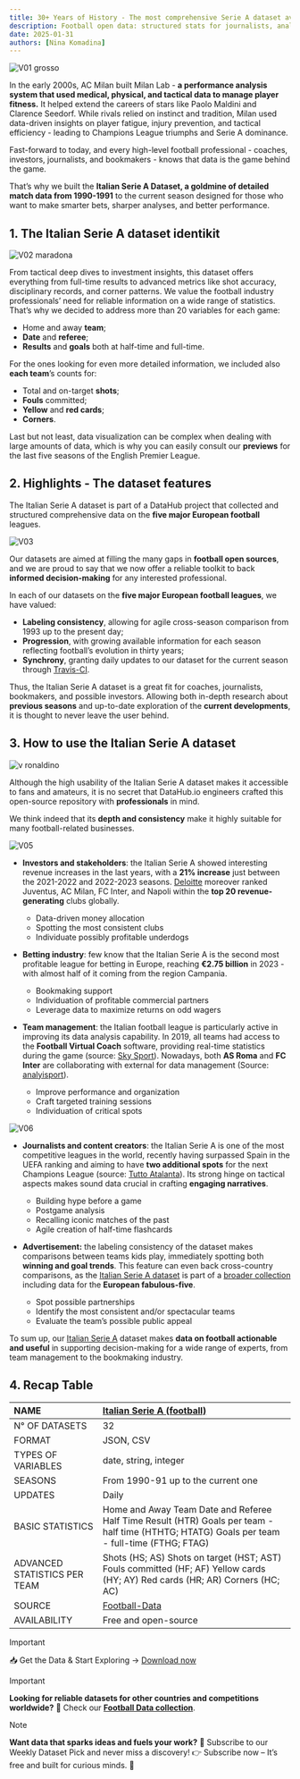 ```yaml
---
title: 30+ Years of History - The most comprehensive Serie A dataset available
description: Football open data: structured stats for journalists, analysts & managers - updated daily. 
date: 2025-01-31
authors: [Nina Komadina]
---
```



![V01 grosso](/assets/v01-grosso-italy-world-cup-2006-football.svg)

In the early 2000s, AC Milan built Milan Lab -  **a performance analysis system that used medical, physical, and tactical data to manage player fitness.** It helped extend the careers of stars like Paolo Maldini and Clarence Seedorf. While rivals relied on instinct and tradition, Milan used data-driven insights on player fatigue, injury prevention, and tactical efficiency - leading to Champions League triumphs and Serie A dominance.

Fast-forward to today, and every high-level football professional - coaches, investors, journalists, and bookmakers - knows that data is the game behind the game.

That’s why we built the **Italian Serie A Dataset, a goldmine of detailed match data from 1990-1991** to the current season designed for those who want to make smarter bets, sharper analyses, and better performance. 

## 1\. The Italian Serie A dataset identikit

![V02 maradona](/assets/v02-maradona-football-dios-italy-data.svg)

From tactical deep dives to investment insights, this dataset offers everything from full-time results to advanced metrics like shot accuracy, disciplinary records, and corner patterns. We value the football industry professionals’ need for reliable information on a wide range of statistics. That’s why we decided to address more than 20 variables for each game: 

* Home and away **team**;
* **Date** and **referee**;
* **Results** and **goals** both at half-time and full-time.

For the ones looking for even more detailed information, we included also **each team**’s counts for:

* Total and on-target **shots**;
* **Fouls** committed;
* **Yellow** and **red cards**;
* **Corners**.

Last but not least, data visualization can be complex when dealing with large amounts of data, which is why you can easily consult our **previews** for the last five seasons of the English Premier League.

## 2\. Highlights \- The dataset features

The Italian Serie A dataset is part of a DataHub project that collected and structured comprehensive data on the **five major European football** leagues.

![V03](/assets/v03-juventus-inter-milan-football-player-data.svg)

Our datasets are aimed at filling the many gaps in **football open sources**, and we are proud to say that we now offer a reliable toolkit to back **informed decision-making** for any interested professional.

In each of our datasets on the **five major European football leagues**, we have valued:

* **Labeling consistency**, allowing for agile cross-season comparison from 1993 up to the present day;
* **Progression**, with growing available information for each season reflecting football’s evolution in thirty years;
* **Synchrony**, granting daily updates to our dataset for the current season through [Travis-CI](https://www.travis-ci.com/).

Thus, the Italian Serie A dataset is a great fit for coaches, journalists, bookmakers, and possible investors. Allowing both in-depth research about **previous seasons** and up-to-date exploration of the **current developments**, it is thought to never leave the user behind.

## 3\. How to use the Italian Serie A dataset

![v ronaldino](/assets/v04-ronaldinho-football-milan-italy-data.svg)

Although the high usability of the Italian Serie A dataset makes it accessible to fans and amateurs, it is no secret that DataHub.io engineers crafted this open-source repository with **professionals** in mind.

We think indeed that its **depth and consistency** make it highly suitable for many football-related businesses.

![V05](/assets/v05-investors-serie-a-italy-soccer-board.svg)

* **Investors and stakeholders**: the Italian Serie A showed interesting revenue increases in the last years, with a **21% increase** just between the 2021-2022 and 2022-2023 seasons. [Deloitte](https://www.deloitte.com/uk/en/services/financial-advisory/analysis/deloitte-football-money-league.html) moreover ranked Juventus, AC Milan, FC Inter, and Napoli within the **top 20 revenue-generating** clubs globally.
  * Data-driven money allocation
  * Spotting the most consistent clubs
  * Individuate possibly profitable underdogs

* **Betting industry**: few know that the Italian Serie A is the second most profitable league for betting in Europe, reaching **€2.75 billion** in 2023 \- with almost half of it coming from the region Campania.
  * Bookmaking support
  * Individuation of profitable commercial partners
  * Leverage data to maximize returns on odd wagers

* **Team management**: the Italian football league is particularly active in improving its data analysis capability. In 2019, all teams had access to the **Football Virtual Coach** software, providing real-time statistics during the game (source: [Sky Sport](https://sport.sky.it/calcio/serie-a/2019/11/15/da-gennaio-sulle-panchine-di-a-il-virtual-coach)). Nowadays, both **AS Roma** and **FC Inter** are collaborating with external for data management (Source: [analyisport](https://analyisport.com/insights/how-are-data-and-analysis-used-in-serie-a/)).
  * Improve performance and organization
  * Craft targeted training sessions
  * Individuation of critical spots

![V06](/assets/v06-ranieri-rome-football-data-stats-ia.svg)

* **Journalists and content creators**: the Italian Serie A is one of the most competitive leagues in the world, recently having surpassed Spain in the UEFA ranking and aiming to have **two additional spots** for the next Champions League (source: [Tutto Atalanta](https://www.tuttoatalanta.com/champions-league/ranking-uefa-italia-in-fuga-sulla-spagna-obiettivo-due-posti-extra-in-champions-113024)). Its strong hinge on tactical aspects makes sound data crucial in crafting **engaging narratives**.
  * Building hype before a game
  * Postgame analysis
  * Recalling iconic matches of the past
  * Agile creation of half-time flashcards

* **Advertisement:** the labeling consistency of the dataset makes comparisons between teams kids play, immediately spotting both **winning and goal trends**. This feature can even back cross-country comparisons, as the [Italian Serie A dataset](https://datahub.io/core/italian-serie-a) is part of a [broader collection](https://datahub.io/blog/football-data-unleashed-your-next-level-toolkit) including data for the **European fabulous-five**.
  * Spot possible partnerships
  * Identify the most consistent and/or spectacular teams
  * Evaluate the team’s possible public appeal

To sum up, our [Italian Serie A](https://datahub.io/core/italian-serie-a) dataset makes **data on football actionable and useful** in supporting decision-making for a wide range of experts, from team management to the bookmaking industry.

## 4\. Recap Table

| NAME | [Italian Serie A (football)](https://datahub.io/core/italian-serie-a) |
| :---- | :---- |
| N° OF DATASETS | 32 |
| FORMAT | JSON, CSV |
| TYPES OF VARIABLES | date, string, integer |
| SEASONS | From 1990-91 up to the current one |
| UPDATES | Daily |
| BASIC STATISTICS | Home and Away Team Date and Referee Half Time Result (HTR) Goals per team \- half time (HTHTG; HTATG) Goals per team \- full-time (FTHG; FTAG)  |
| ADVANCED STATISTICS PER TEAM  | Shots (HS; AS) Shots on target (HST; AST) Fouls committed (HF; AF) Yellow cards (HY; AY) Red cards (HR; AR) Corners (HC; AC) |
| SOURCE | [Football-Data](http://www.football-data.co.uk/) |
| AVAILABILITY | Free and open-source |


>[!IMPORTANT]
> 📥 Get the Data & Start Exploring → [Download now](https://datahub.io/core/italian-serie-a)

>[!IMPORTANT]
> **Looking for reliable datasets for other countries and competitions worldwide?** 🔎 Check our [**Football Data collection**](https://datahub.io/blog/football-data-our-open-source-collection-of-worldwide-statistics)\.

>[!NOTE]
> **Want data that sparks ideas and fuels your work?**
> 📩 Subscribe to our Weekly Dataset Pick and never miss a discovery!
> 👉 Subscribe now – It’s free and built for curious minds. 🚀

